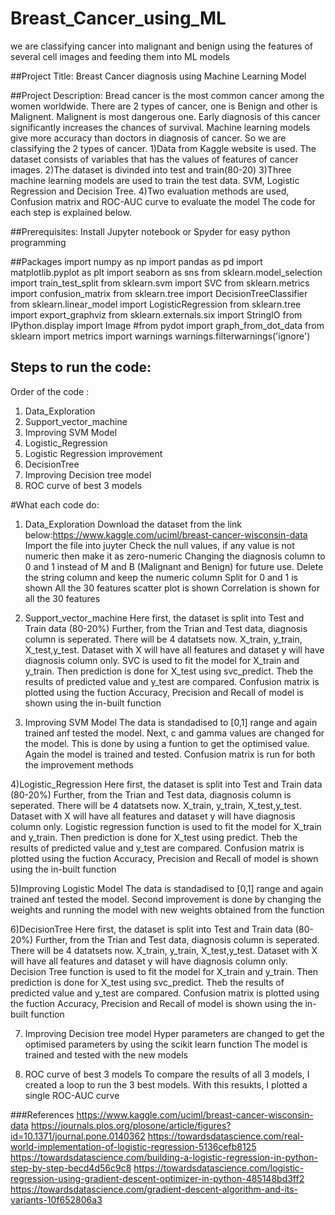 # Breast_Cancer_using_ML
we are classifying cancer into malignant and benign using the features of several cell images and feeding them into ML models

##Project Title: 
Breast Cancer diagnosis using Machine Learning Model

##Project Description:
Bread cancer is the most common cancer among the women worldwide. 
There are 2 types of cancer, one is Benign and other is Malignent.
Malignent is most dangerous one. Early diagnosis of this cancer significantly increases the chances of survival. 
Machine learning models give more accuracy than doctors in diagnosis of cancer. 
So we are classifying the 2 types of cancer.
1)Data from Kaggle website is used. The dataset consists of variables that has the values of features of cancer images.
2)The dataset is divinded into test and train(80-20)
3)Three machine learning models are used to train the test data. SVM, Logistic Regression and Decision Tree.
4)Two evaluation methods are used, Confusion matrix and ROC-AUC curve to evaluate the model
The code for each step is explained below.

##Prerequisites:
Install Jupyter notebook or Spyder for easy python programming

##Packages
import numpy as np
import pandas as pd
import matplotlib.pyplot as plt
import seaborn as sns
from sklearn.model_selection import train_test_split 
from sklearn.svm import SVC
from sklearn.metrics import confusion_matrix
from sklearn.tree import DecisionTreeClassifier
from sklearn.linear_model import LogisticRegression
from sklearn.tree import export_graphviz
from sklearn.externals.six import StringIO 
from IPython.display import Image 
#from pydot import graph_from_dot_data
from sklearn import metrics
import warnings
warnings.filterwarnings('ignore')



## Steps to run the code:
Order of the code : 
1) Data_Exploration
2) Support_vector_machine
3) Improving SVM Model
4) Logistic_Regression
5) Logistic Regression improvement
6) DecisionTree
7) Improving Decision tree model
8) ROC curve of best 3 models

#What each code do:
1) Data_Exploration
Download the dataset from the link below:https://www.kaggle.com/uciml/breast-cancer-wisconsin-data
Import the file into juyter
Check the null values, if any value is not numeric then make it as zero-numeric
Changing the diagnosis column to 0 and 1 instead of M and B (Malignant and Benign) for future use. Delete the string column and keep the numeric column
Split for 0 and 1 is shown
All the 30 features scatter plot is shown
Correlation is shown for all the 30 features

2) Support_vector_machine
Here first, the dataset is split into Test and Train data (80-20%)
Further, from the Trian and Test data, diagnosis column is seperated. 
There will be 4 datatsets now. X_train, y_train, X_test,y_test. Dataset with X will have all features and dataset y will have diagnosis column only.
SVC is used to fit the model for X_train and y_train.
Then prediction is done for X_test using svc_predict.
Theb the results of predicted value and y_test are compared. 
Confusion matrix is plotted using the fuction
Accuracy, Precision and Recall of model is shown using the in-built function

3) Improving SVM Model
The data is standadised to [0,1] range and again trained anf tested the model. 
Next, c and gamma values are changed for the model. This is done by using a funtion to get the optimised value.
Again the model is trained and tested. Confusion matrix is run for both the improvement methods

4)Logistic_Regression
Here first, the dataset is split into Test and Train data (80-20%)
Further, from the Trian and Test data, diagnosis column is seperated. 
There will be 4 datatsets now. X_train, y_train, X_test,y_test. Dataset with X will have all features and dataset y will have diagnosis column only.
Logistic regression function is used to fit the model for X_train and y_train.
Then prediction is done for X_test using predict.
Theb the results of predicted value and y_test are compared. 
Confusion matrix is plotted using the fuction
Accuracy, Precision and Recall of model is shown using the in-built function

5)Improving Logistic Model
The data is standadised to [0,1] range and again trained anf tested the model. 
Second improvement is done by changing the weights and running the model with new weights obtained from the function

6)DecisionTree
Here first, the dataset is split into Test and Train data (80-20%)
Further, from the Trian and Test data, diagnosis column is seperated. 
There will be 4 datatsets now. X_train, y_train, X_test,y_test. Dataset with X will have all features and dataset y will have diagnosis column only.
Decision Tree function  is used to fit the model for X_train and y_train.
Then prediction is done for X_test using svc_predict.
Theb the results of predicted value and y_test are compared. 
Confusion matrix is plotted using the fuction
Accuracy, Precision and Recall of model is shown using the in-built function

7) Improving Decision tree model
Hyper parameters are changed to get the optimised parameters by using the scikit learn function
The model is trained and tested with the new models

8) ROC curve of best 3 models
To compare the results of all 3 models, I created a loop to run the 3 best models. With this resukts, I plotted a single ROC-AUC curve 

###References
https://www.kaggle.com/uciml/breast-cancer-wisconsin-data
https://journals.plos.org/plosone/article/figures?id=10.1371/journal.pone.0140362
https://towardsdatascience.com/real-world-implementation-of-logistic-regression-5136cefb8125
https://towardsdatascience.com/building-a-logistic-regression-in-python-step-by-step-becd4d56c9c8
https://towardsdatascience.com/logistic-regression-using-gradient-descent-optimizer-in-python-485148bd3ff2
https://towardsdatascience.com/gradient-descent-algorithm-and-its-variants-10f652806a3















